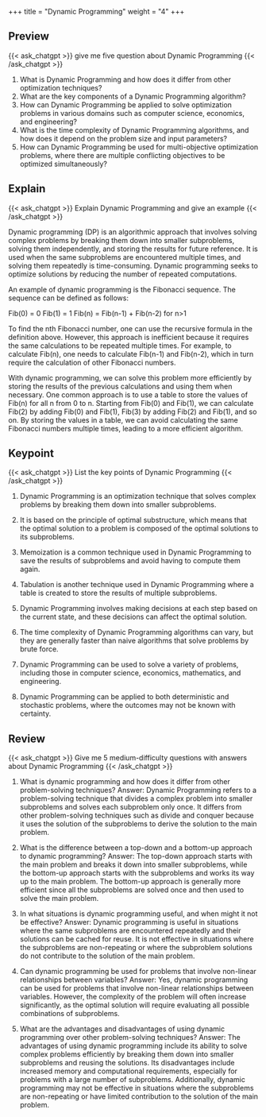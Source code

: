 +++
title = "Dynamic Programming"
weight = "4"
+++
## Preview
{{< ask_chatgpt >}}
give me five question about Dynamic Programming
{{< /ask_chatgpt >}}



1. What is Dynamic Programming and how does it differ from other optimization techniques?
2. What are the key components of a Dynamic Programming algorithm?
3. How can Dynamic Programming be applied to solve optimization problems in various domains such as computer science, economics, and engineering?
4. What is the time complexity of Dynamic Programming algorithms, and how does it depend on the problem size and input parameters?
5. How can Dynamic Programming be used for multi-objective optimization problems, where there are multiple conflicting objectives to be optimized simultaneously?   

## Explain
{{< ask_chatgpt >}}
Explain Dynamic Programming and give an example
{{< /ask_chatgpt >}}

Dynamic programming (DP) is an algorithmic approach that involves solving complex problems by breaking them down into smaller subproblems, solving them independently, and storing the results for future reference. It is used when the same subproblems are encountered multiple times, and solving them repeatedly is time-consuming. Dynamic programming seeks to optimize solutions by reducing the number of repeated computations.

An example of dynamic programming is the Fibonacci sequence. The sequence can be defined as follows: 

Fib(0) = 0
Fib(1) = 1
Fib(n) = Fib(n-1) + Fib(n-2) for n>1

To find the nth Fibonacci number, one can use the recursive formula in the definition above. However, this approach is inefficient because it requires the same calculations to be repeated multiple times. For example, to calculate Fib(n), one needs to calculate Fib(n-1) and Fib(n-2), which in turn require the calculation of other Fibonacci numbers.

With dynamic programming, we can solve this problem more efficiently by storing the results of the previous calculations and using them when necessary. One common approach is to use a table to store the values of Fib(n) for all n from 0 to n. Starting from Fib(0) and Fib(1), we can calculate Fib(2) by adding Fib(0) and Fib(1), Fib(3) by adding Fib(2) and Fib(1), and so on. By storing the values in a table, we can avoid calculating the same Fibonacci numbers multiple times, leading to a more efficient algorithm.   

## Keypoint
{{< ask_chatgpt >}}
List the key points of Dynamic Programming
{{< /ask_chatgpt >}}



1. Dynamic Programming is an optimization technique that solves complex problems by breaking them down into smaller subproblems.

2. It is based on the principle of optimal substructure, which means that the optimal solution to a problem is composed of the optimal solutions to its subproblems.

3. Memoization is a common technique used in Dynamic Programming to save the results of subproblems and avoid having to compute them again.

4. Tabulation is another technique used in Dynamic Programming where a table is created to store the results of multiple subproblems.

5. Dynamic Programming involves making decisions at each step based on the current state, and these decisions can affect the optimal solution.

6. The time complexity of Dynamic Programming algorithms can vary, but they are generally faster than naive algorithms that solve problems by brute force.

7. Dynamic Programming can be used to solve a variety of problems, including those in computer science, economics, mathematics, and engineering.

8. Dynamic Programming can be applied to both deterministic and stochastic problems, where the outcomes may not be known with certainty.   

## Review
{{< ask_chatgpt >}}
Give me 5 medium-difficulty questions with answers about Dynamic Programming
{{< /ask_chatgpt >}}



1. What is dynamic programming and how does it differ from other problem-solving techniques?
Answer: Dynamic Programming refers to a problem-solving technique that divides a complex problem into smaller subproblems and solves each subproblem only once. It differs from other problem-solving techniques such as divide and conquer because it uses the solution of the subproblems to derive the solution to the main problem.

2. What is the difference between a top-down and a bottom-up approach to dynamic programming?
Answer: The top-down approach starts with the main problem and breaks it down into smaller subproblems, while the bottom-up approach starts with the subproblems and works its way up to the main problem. The bottom-up approach is generally more efficient since all the subproblems are solved once and then used to solve the main problem.

3. In what situations is dynamic programming useful, and when might it not be effective?
Answer: Dynamic programming is useful in situations where the same subproblems are encountered repeatedly and their solutions can be cached for reuse. It is not effective in situations where the subproblems are non-repeating or where the subproblem solutions do not contribute to the solution of the main problem.

4. Can dynamic programming be used for problems that involve non-linear relationships between variables?
Answer: Yes, dynamic programming can be used for problems that involve non-linear relationships between variables. However, the complexity of the problem will often increase significantly, as the optimal solution will require evaluating all possible combinations of subproblems.

5. What are the advantages and disadvantages of using dynamic programming over other problem-solving techniques?
Answer: The advantages of using dynamic programming include its ability to solve complex problems efficiently by breaking them down into smaller subproblems and reusing the solutions. Its disadvantages include increased memory and computational requirements, especially for problems with a large number of subproblems. Additionally, dynamic programming may not be effective in situations where the subproblems are non-repeating or have limited contribution to the solution of the main problem.   

